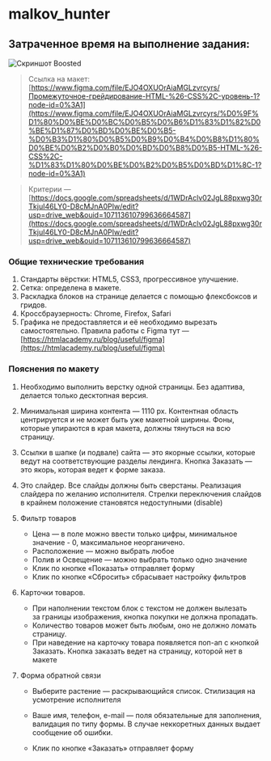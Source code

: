 # malkov_hunter

<h2>Затраченное время на выполнение задания:</h2>
<img src='https://ibb.co/jHcWVfp' alt='Скриншот Boosted'>

> Ссылка на макет: 
[https://www.figma.com/file/EJO4OXUOrAiaMGLzvrcyrs/Промежуточное-грейдирование-HTML-%26-CSS%2C-уровень-1?node-id=0%3A1](https://www.figma.com/file/EJO4OXUOrAiaMGLzvrcyrs/%D0%9F%D1%80%D0%BE%D0%BC%D0%B5%D0%B6%D1%83%D1%82%D0%BE%D1%87%D0%BD%D0%BE%D0%B5-%D0%B3%D1%80%D0%B5%D0%B9%D0%B4%D0%B8%D1%80%D0%BE%D0%B2%D0%B0%D0%BD%D0%B8%D0%B5-HTML-%26-CSS%2C-%D1%83%D1%80%D0%BE%D0%B2%D0%B5%D0%BD%D1%8C-1?node-id=0%3A1)

> Критерии — [https://docs.google.com/spreadsheets/d/1WDrAclv02JgL88pxwg30rTkjuI46LY0-D8cMJnA0PIw/edit?usp=drive_web&ouid=107113610799636664587](https://docs.google.com/spreadsheets/d/1WDrAclv02JgL88pxwg30rTkjuI46LY0-D8cMJnA0PIw/edit?usp=drive_web&ouid=107113610799636664587)

### **Общие технические требования**

1. Стандарты вёрстки: HTML5, CSS3, прогрессивное улучшение.
2. Сетка: определена в макете.
3. Раскладка блоков на странице делается с помощью флексбоксов и гридов.
4. Кроссбраузерность: Chrome, Firefox, Safari
5. Графика не предоставляется и её необходимо вырезать самостоятельно. Правила работы с Figmа тут — [https://htmlacademy.ru/blog/useful/figma](https://htmlacademy.ru/blog/useful/figma)

### Пояснения по макету

1. Необходимо выполнить верстку одной страницы. Без адаптива, делается только десктопная версия. 
2. Минимальная ширина контента — 1110 px. 
Контентная область центрируется и не может быть уже макетной ширины. Фоны, которые упираются в края макета, должны тянуться на всю страницу.
3. Ссылки в шапке (и подвале) сайта — это якорные ссылки, которые ведут на соответствующие разделы лендинга. Кнопка Заказать — это якорь, которая ведет к форме заказа. 

4. Это слайдер. Все слайды должны быть сверстаны. Реализация слайдера по желанию исполнителя. 
Стрелки переключения слайдов в крайнем положение становятся недоступными (disable)

5. Фильтр товаров 
    - Цена — в поле можно ввести только цифры, минимальное значение - 0, максимальное неорганичено.
    - Расположение — можно выбрать любое
    - Полив и Освещение — можно выбрать только одно значение
    - Клик по кнопке «Показать» отправляет форму
    - Клик по кнопке «Сбросить» сбрасывает настройку фильтров

6. Карточки товаров.
    - При наполнении текстом блок с текстом не должен вылезать за границы изображения, кнопка покупки не должна пропадать.
    - Количество товаров может быть любым, оно не должно ломать страницу.
    - При наведение на карточку товара появляется поп-ап с кнопкой Заказать. Кнопка заказать ведет на страницу, которой нет в макете

7. Форма обратной связи

    - Выберите растение — раскрывающийся список. Стилизация на усмотрение исполнителя
    - Ваше имя, телефон, e-mail — поля обязательные для заполнения, валидация по типу формы. В случае неккоретных данных выдает сообщение об ошибки.

    - Клик по кнопке «Заказать» отправляет форму
